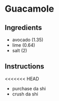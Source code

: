 # Guacamole
## Ingredients
* avocado (1.35)
* lime (0.64)
* salt (2)
## Instructions
<<<<<<< HEAD
- purchase da shi
- crush da shi
